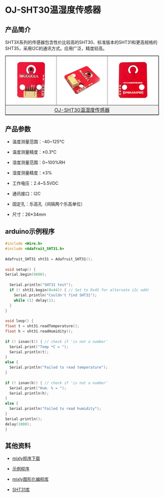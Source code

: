 # OJ-SHT30温湿度传感器

## 产品简介

SHT3X系列的传感器包含性价比较高的SHT30、标准版本的SHT31和更高规格的SHT35，采用I2C的通讯方式。应用广泛，精度较高。

<table border="1">

<tr>
  <td align="center"><img src="../img/OJFF60/01.png" /></td>
  <td align="center"><img src="../img/OJFF60/02.png" /></td>
  <td align="center"><img src="../img/OJFF60/03.png" /></td>
</tr>
<tr>
  <td style="background-color:rgb(232,232,232,0.5) "colspan="3" align="center"> <a href="https://item.taobao.com/item.htm?id=674029188652"><font style="font-size:16px">OJ-SHT30温湿度传感器</font></a></td>
</tr>
</table>

## 产品参数

+ 温度测量范围：-40~125℃

+ 温度测量精度：±0.3℃

+ 湿度测量范围：0~100%RH

+ 湿度测量精度：±3%

+ 工作电压：2.4~5.5VDC

+ 通讯接口：I2C

+ 固定孔：乐高孔（间隔两个乐高单位）

+ 尺寸：26*34mm

## arduino示例程序

```C++
#include <Wire.h>
#include <Adafruit_SHT31.h>

Adafruit_SHT31 sht31 = Adafruit_SHT31();

void setup() {
Serial.begin(9600);

  Serial.println("SHT31 test");
  if (! sht31.begin(0x44)) { // Set to 0x45 for alternate i2c addr
    Serial.println("Couldn't find SHT31");
    while (1) delay(1);
  }
}

void loop() {
float t = sht31.readTemperature();
float h = sht31.readHumidity();

if (! isnan(t)) { // check if 'is not a number'
  Serial.print("Temp *C = "); 
  Serial.println(t);
}
else {
  Serial.println("Failed to read temperature");
}

if (! isnan(h)) { // check if 'is not a number'
  Serial.print("Hum. % = "); 
  Serial.println(h);
}
else {
  Serial.println("Failed to read humidity");
}
Serial.println();
delay(1000);
}
```

## 其他资料

+ [mixly程序下载](http://download.openjumper.cn/mixly/sht30.mix)

+ [示例程序](http://download.openjumper.cn/%E7%A4%BA%E4%BE%8B%E7%A8%8B%E5%BA%8F.rar)

+ [mixly图形化编程库](http://download.openjumper.cn/Openjumper.rar)

+ [SHT31库](http://download.openjumper.cn/Adafruit_SHT31-master.zip)